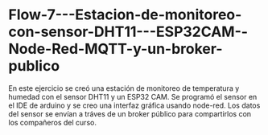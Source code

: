 # Flow-7---Estacion-de-monitoreo-con-sensor-DHT11---ESP32CAM--Node-Red-MQTT-y-un-broker-publico
En este ejercicio se creó una estación de monitoreo de temperatura y humedad con el sensor DHT11 y un ESP32 CAM. Se programó el sensor en el IDE de arduino y se creo una interfaz gráfica usando node-red. Los datos del sensor se envían a tráves de un broker público para compartirlos con los compañeros del curso.
